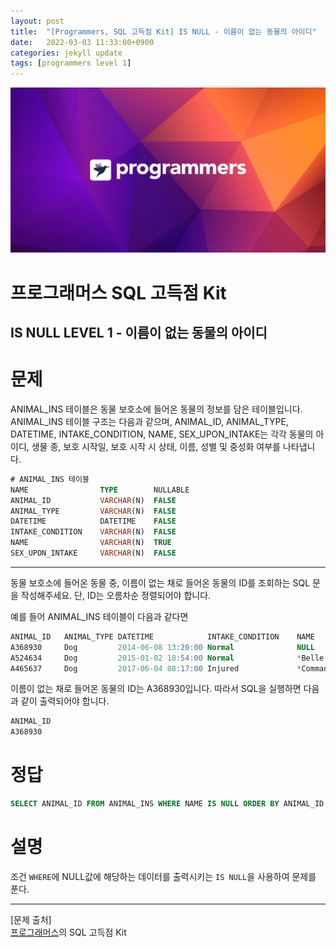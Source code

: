 ```yaml
---
layout: post
title:  "[Programmers, SQL 고득점 Kit] IS NULL - 이름이 없는 동물의 아이디"
date:   2022-03-03 11:33:00+0900
categories: jekyll update
tags: [programmers level 1]
---
```


<p align="center"><img src="/assets/img/blog/정보/프로그래머스.png"></p>

# 프로그래머스 SQL 고득점 Kit
## IS NULL LEVEL 1 - 이름이 없는 동물의 아이디

# 문제
ANIMAL_INS 테이블은 동물 보호소에 들어온 동물의 정보를 담은 테이블입니다. ANIMAL_INS 테이블 구조는 다음과 같으며, ANIMAL_ID, ANIMAL_TYPE, DATETIME, INTAKE_CONDITION, NAME, SEX_UPON_INTAKE는 각각 동물의 아이디, 생물 종, 보호 시작일, 보호 시작 시 상태, 이름, 성별 및 중성화 여부를 나타냅니다.  

```sql
# ANIMAL_INS 테이블
NAME                TYPE        NULLABLE
ANIMAL_ID           VARCHAR(N)	FALSE
ANIMAL_TYPE         VARCHAR(N)	FALSE
DATETIME            DATETIME	FALSE
INTAKE_CONDITION    VARCHAR(N)	FALSE
NAME                VARCHAR(N)	TRUE
SEX_UPON_INTAKE     VARCHAR(N)	FALSE
```
  
---
  
동물 보호소에 들어온 동물 중, 이름이 없는 채로 들어온 동물의 ID를 조회하는 SQL 문을 작성해주세요. 단, ID는 오름차순 정렬되어야 합니다.

예를 들어 ANIMAL_INS 테이블이 다음과 같다면
```sql
ANIMAL_ID	ANIMAL_TYPE	DATETIME	        INTAKE_CONDITION	NAME	SEX_UPON_INTAKE
A368930	    Dog	        2014-06-08 13:20:00	Normal	            NULL	Spayed Female
A524634	    Dog	        2015-01-02 18:54:00	Normal	            *Belle	Intact Female
A465637	    Dog	        2017-06-04 08:17:00	Injured	            *Commander	Neutered Male
```
이름이 없는 채로 들어온 동물의 ID는 A368930입니다. 따라서 SQL을 실행하면 다음과 같이 출력되어야 합니다.
```sql
ANIMAL_ID
A368930
```
# 정답
```sql
SELECT ANIMAL_ID FROM ANIMAL_INS WHERE NAME IS NULL ORDER BY ANIMAL_ID
```
  
# 설명
조건 `WHERE`에 NULL값에 해당하는 데이터를 출력시키는 `IS NULL`을 사용하여 문제를 푼다.
  

---
[문제 출처]  
[프로그래머스](https://programmers.co.kr/)의 SQL 고득점 Kit  